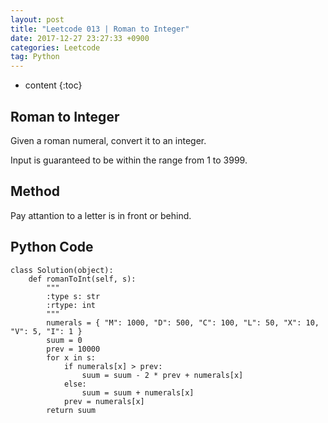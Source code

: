 ```yaml
---
layout: post
title: "Leetcode 013 | Roman to Integer"
date: 2017-12-27 23:27:33 +0900
categories: Leetcode
tag: Python
---
```


* content
{:toc}






Roman to Integer
---------

Given a roman numeral, convert it to an integer.

Input is guaranteed to be within the range from 1 to 3999.



Method
--------
Pay attantion to a letter is in front or behind.


Python Code
--------------


```
class Solution(object):
    def romanToInt(self, s):
        """
        :type s: str
        :rtype: int
        """
        numerals = { "M": 1000, "D": 500, "C": 100, "L": 50, "X": 10, "V": 5, "I": 1 }
        suum = 0
        prev = 10000
        for x in s:
            if numerals[x] > prev:
                suum = suum - 2 * prev + numerals[x]
            else:
                suum = suum + numerals[x]
            prev = numerals[x]        
        return suum
```